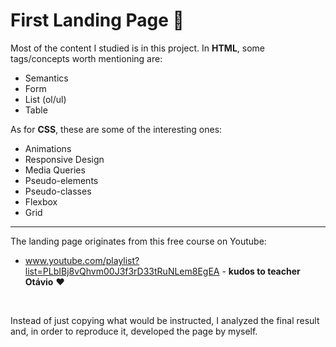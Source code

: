 # First Landing Page 📖

Most of the content I studied is in this project. In **HTML**, some tags/concepts worth mentioning are:

* Semantics
* Form
* List (ol/ul)
* Table

As for **CSS**, these are some of the interesting ones:

* Animations
* Responsive Design
* Media Queries
* Pseudo-elements
* Pseudo-classes
* Flexbox
* Grid

<hr>

The landing page originates from this free course on Youtube: 
* www.youtube.com/playlist?list=PLbIBj8vQhvm00J3f3rD33tRuNLem8EgEA - **kudos to teacher Otávio** ❤️

<br>

Instead of just copying what would be instructed, I analyzed the final result and, in order to reproduce it, developed the page by myself.
